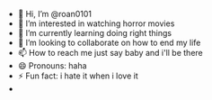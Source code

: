 - 👋 Hi, I’m @roan0101
- 👀 I’m interested in watching horror movies
- 🌱 I’m currently learning doing right things
- 💞️ I’m looking to collaborate on how to end my life
- 📫 How to reach me just say baby and i'll be there
- 😄 Pronouns: haha
- ⚡ Fun fact: i hate it when i love it
- 

<!---
roan0101/roan0101 is a ✨ special ✨ repository because its `README.md` (this file) appears on your GitHub profile.
You can click the Preview link to take a look at your changes.
--->
